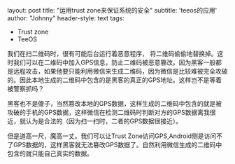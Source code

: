 layout: post
title: "运用trust zone来保证系统的安全"
subtitle: 'teeos的应用'
author: "Johnny"
header-style: text
tags:

  - Trust zone
  - TeeOS

我们在扫二维码时，很有可能后台运行着恶意程序， 将二维码偷偷地替换掉。这时我们可以在二维码中加入GPS信息，防止二维码被恶意篡改。因为黑客一般都是远程攻击，如果他要只能利用微信来生成二维码，因为微信是比较难被完全攻破的。因此本地生成的二维码中包含的是黑客的真正的GPS地址。这样岂不是等着被警察抓吗？

黑客也不是傻子，当然篡改本地的GPS数据，这样生成的二维码中包含的就是被攻破的手机的GPS数据，这样微信在检测二维码时判断对方的GPS数据离我很近，就认为是合法的（因为扫一扫时，二者的GPS数据很接近）。

但是道高一尺，魔高一丈。我们可以让Trust Zone访问GPS,Android侧是访问不了GPS数据的，这样黑客就无法篡改GPS数据了。自然利用微信生成的二维码中包含的就只能自己真实的数据。

